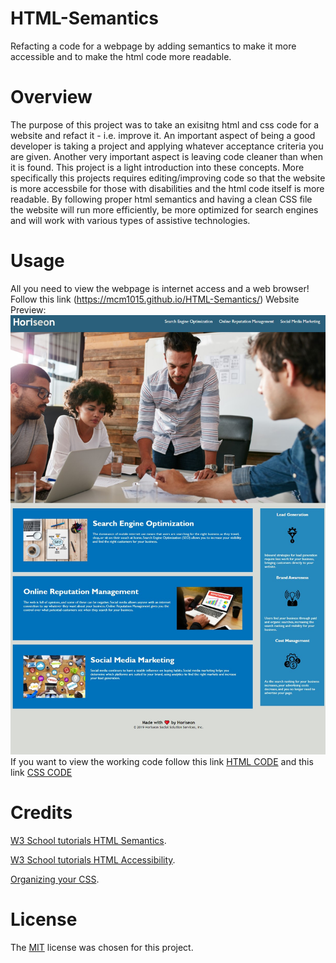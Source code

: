 # HTML-Semantics
Refacting a code for a webpage by adding semantics to make it more accessible and to make the html code more readable. 

# Overview
The purpose of this project was to take an exisitng html and css code for a website and refact it - i.e. improve it.
An important aspect of being a good developer is taking a project and applying whatever acceptance criteria you are given. 
Another very important aspect is leaving code cleaner than when it is found. 
This project is a light introduction into these concepts. 
More specifically this projects requires editing/improving code so that the website is more accessbile for those with disabilities and the html code itself is more readable. By following proper html semantics and having a clean CSS file the website will run more efficiently, be more optimized for search engines and will work with various types of assistive technologies. 

# Usage
All you need to view the webpage is internet access and a web browser!
Follow this link (https://mcm1015.github.io/HTML-Semantics/) 
Website Preview:
![Final Product Preview](./assets/images/Screenshot-Final-Product.jpg)
If you want to view the working code follow this link [HTML CODE](index.html) and this link [CSS CODE](./assets/css/style.css)

# Credits
[W3 School tutorials HTML Semantics](https://www.w3schools.com/html/html5_semantic_elements.asp).

[W3 School tutorials HTML Accessibility](https://www.w3schools.com/html/html_accessibility.asp).

[Organizing your CSS](https://developer.mozilla.org/en-US/docs/Learn/CSS/Building_blocks/Organizing).

# License
The [MIT](LICENSE) license was chosen for this project. 